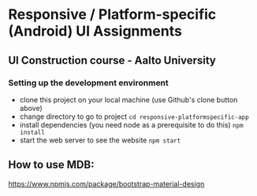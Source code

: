 # Responsive / Platform-specific (Android) UI Assignments
## UI Construction course - Aalto University

### Setting up the development environment
- clone this project on your local machine (use Github's clone button above)
- change directory to go to project
`cd responsive-platformspecific-app`
- install dependencies (you need node as a prerequisite to do this)
`npm install`
- start the web server to see the website
`npm start`

## How to use MDB:
https://www.npmjs.com/package/bootstrap-material-design

